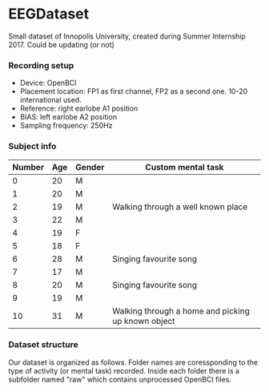 # EEGDataset
Small dataset of Innopolis University, created during Summer Internship 2017. Could be updating (or not)

### Recording setup
  
  * Device: OpenBCI
  * Placement location: FP1 as first channel, FP2 as a second one. 10-20 international used.
  * Reference: right earlobe A1 position
  * BIAS: left earlobe A2 position
  * Sampling frequency: 250Hz

### Subject info

Number|Age|Gender|Custom mental task|
------|---|------|------------------|
0|20|M|
1|20|M|
2|19|M|Walking through a well known place
3|22|M|
4|19|F|
5|18|F|
6|28|M|Singing favourite song
7|17|M|
8|20|M|Singing favourite song
9|19|M|
10|31|M|Walking through a home and picking up known object


### Dataset structure
Our dataset is organized as follows. Folder names are coressponding to the type of activity (or mental task) recorded. 
Inside each folder there is a subfolder named "raw" which contains unprocessed OpenBCI files. 
